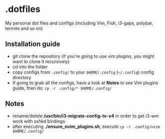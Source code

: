 # .dotfiles

My personal dot files and configs (including Vim, Fish, i3-gaps, polybar, termite and so on)

## Installation guide

* git clone the repository (if you're going to use vim plugins, you might want to clone it recursively)
* cd into the folder
* copy configs from `.config/` to your `$HOME/.config` (`~/.config`) config directory
* if going to grab all the configs, have a look at **Notes** to see Vim plugins guide, then do: `cp -r .config/* $HOME/.config/`

## Notes

* rename/delete **/usr/bin/i3-migrate-config-to-v4** in order to get i3-wm work with sxhkd bindings
* after executing **./ensure_nvim_plugins.sh**, execute `cp -r .config/nvim $HOME/.config/`

